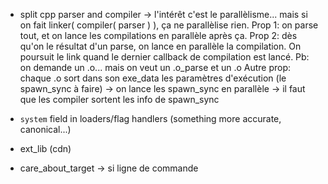 * split cpp parser and compiler
 -> l'intérêt c'est le parallèlisme... mais si on fait linker( compiler( parser ) ), ça ne parallèlise rien.
   Prop 1: on parse tout, et on lance les compilations en parallèle après ça.
   Prop 2: dès qu'on le résultat d'un parse, on lance en parallèle la compilation. On poursuit le link quand le dernier callback de compilation est lancé.
   Pb: on demande un .o... mais on veut un .o_parse et un .o
   Autre prop: chaque .o sort dans son exe_data les paramètres d'exécution (le spawn_sync à faire)
     -> on lance les spawn_sync en parallèle
     -> il faut que les compiler sortent les info de spawn_sync
   
* `system` field in loaders/flag handlers (something more accurate, canonical...)
* ext_lib (cdn)

* care_about_target -> si ligne de commande
